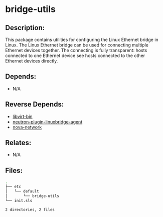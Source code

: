 # bridge-utils

## Description:

This package contains utilities for configuring the Linux Ethernet bridge in Linux. The Linux Ethernet bridge can be used for connecting multiple Ethernet devices together. The connecting is fully transparent: hosts connected to one Ethernet device see hosts connected to the other Ethernet devices directly.

## Depends:

  -  N/A

## Reverse Depends:

  -  [libvirt-bin](salt/libvirt-bin)
  -  [neutron-plugin-linuxbridge-agent](salt/neutron-plugin-linuxbridge-agent)
  -  [nova-network](salt/nova-network)

## Relates:

  -  N/A

## Files:

```bash
.
├── etc
│   └── default
│       └── bridge-utils
└── init.sls

2 directories, 2 files
```
